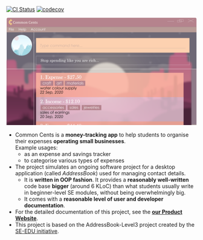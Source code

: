 [![CI Status](https://github.com/se-edu/addressbook-level3/workflows/Java%20CI/badge.svg)](https://github.com/se-edu/addressbook-level3/actions)
[![codecov](https://codecov.io/gh/se-edu/addressbook-level3/branch/master/graph/badge.svg)](https://codecov.io/gh/se-edu/addressbook-level3)

![Ui](docs/images/Ui.png)

* Common Cents is a **money-tracking app** to help students to organise their expenses **operating small businesses**.<br>
  Example usages:
  * as an expense and savings tracker
  * to categorise various types of expenses
* The project simulates an ongoing software project for a desktop application (called _AddressBook_) used for managing contact details.
  * It is **written in OOP fashion**. It provides a **reasonably well-written** code base **bigger** (around 6 KLoC) than what students usually write in beginner-level SE modules, without being overwhelmingly big.
  * It comes with a **reasonable level of user and developer documentation**.
* For the detailed documentation of this project, see the **[our Product Website](https://ay2021s1-cs2103t-t13-4.github.io/tp/)**.
* This project is based on the AddressBook-Level3 project created by the [SE-EDU initiative](https://se-education.org).
